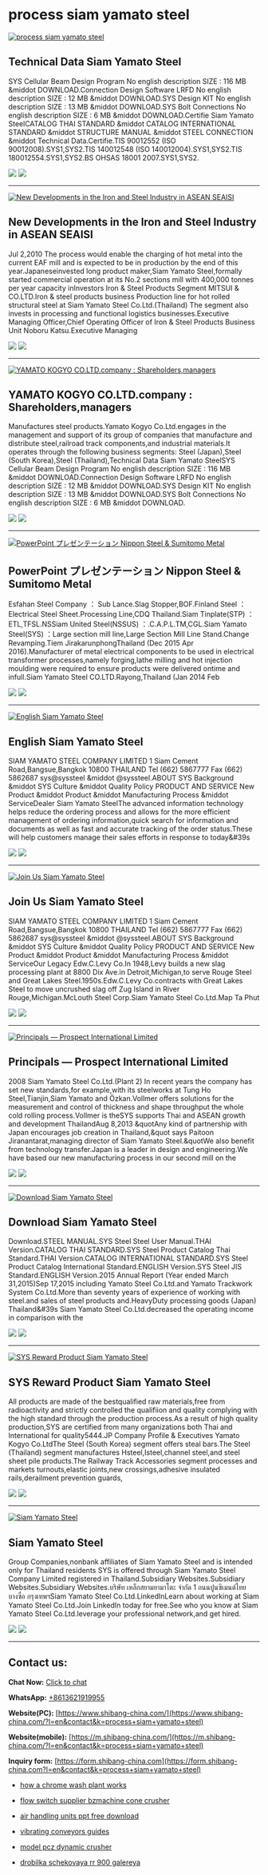 # process siam yamato steel

<a href="https://swt.shibang-china.com/?l=en&img&k=process+siam+yamato+steel" target="_blank">![process siam yamato steel](http://static.shibang-china.com/all-800x300/290.jpg)</a>

## Technical Data Siam Yamato Steel
SYS Cellular Beam Design Program No english description SIZE : 116 MB &middot DOWNLOAD.Connection Design Software LRFD No english description SIZE : 12 MB &middot DOWNLOAD.SYS Design KIT No english description SIZE : 13 MB &middot DOWNLOAD.SYS Bolt Connections No english description SIZE : 6 MB &middot DOWNLOAD.Certifie Siam Yamato SteelCATALOG THAI STANDARD &middot CATALOG INTERNATIONAL STANDARD &middot STRUCTURE MANUAL &middot STEEL CONNECTION &middot Technical Data.Certifie.TIS 90012552 (ISO 90012008).SYS1,SYS2.TIS 140012548 (ISO 140012004).SYS1,SYS2.TIS 180012554.SYS1,SYS2.BS OHSAS 18001 2007.SYS1,SYS2.


<a href="https://whatsapp.shibangsoft.com/WhatsApp.php" target="_blank" title="WhatsApp">![](http://static.shibang-china.com/icon/whatsapp.png)</a> <a href="https://swt.shibang-china.com/?l=en&icon&k=process+siam+yamato+steel" target="_blank">![](http://static.shibang-china.com/icon/chat-en.png)</a>

---

<a href="https://swt.shibang-china.com/?l=en&img&k=process+siam+yamato+steel" target="_blank">![New Developments in the Iron and Steel Industry in ASEAN SEAISI](http://static.shibang-china.com/all-800x300/449.jpg)</a>

## New Developments in the Iron and Steel Industry in ASEAN SEAISI
Jul 2,2010 The process would enable the charging of hot metal into the current EAF mill and is expected to be in production by the end of this year.Japaneseinvested long product maker,Siam Yamato Steel,formally started commercial operation at its No.2 sections mill with 400,000 tonnes per year capacity inInvestors Iron & Steel Products Segment MITSUI & CO.LTD.Iron & steel products business Production line for hot rolled structural steel at Siam Yamato Steel Co.Ltd.(Thailand) The segment also invests in processing and functional logistics businesses.Executive Managing Officer,Chief Operating Officer of Iron & Steel Products Business Unit Noboru Katsu.Executive Managing


<a href="https://whatsapp.shibangsoft.com/WhatsApp.php" target="_blank" title="WhatsApp">![](http://static.shibang-china.com/icon/whatsapp.png)</a> <a href="https://swt.shibang-china.com/?l=en&icon&k=process+siam+yamato+steel" target="_blank">![](http://static.shibang-china.com/icon/chat-en.png)</a>

---

<a href="https://swt.shibang-china.com/?l=en&img&k=process+siam+yamato+steel" target="_blank">![YAMATO KOGYO CO.LTD.company : Shareholders,managers](http://static.shibang-china.com/all-800x300/654.jpg)</a>

## YAMATO KOGYO CO.LTD.company : Shareholders,managers
Manufactures steel products.Yamato Kogyo Co.Ltd.engages in the management and support of its group of companies that manufacture and distribute steel,railroad track components,and industrial materials.It operates through the following business segments: Steel (Japan),Steel (South Korea),Steel (Thailand),Technical Data Siam Yamato SteelSYS Cellular Beam Design Program No english description SIZE : 116 MB &middot DOWNLOAD.Connection Design Software LRFD No english description SIZE : 12 MB &middot DOWNLOAD.SYS Design KIT No english description SIZE : 13 MB &middot DOWNLOAD.SYS Bolt Connections No english description SIZE : 6 MB &middot DOWNLOAD.


<a href="https://whatsapp.shibangsoft.com/WhatsApp.php" target="_blank" title="WhatsApp">![](http://static.shibang-china.com/icon/whatsapp.png)</a> <a href="https://swt.shibang-china.com/?l=en&icon&k=process+siam+yamato+steel" target="_blank">![](http://static.shibang-china.com/icon/chat-en.png)</a>

---

<a href="https://swt.shibang-china.com/?l=en&img&k=process+siam+yamato+steel" target="_blank">![PowerPoint プレゼンテーション Nippon Steel & Sumitomo Metal](http://static.shibang-china.com/all-800x300/461.jpg)</a>

## PowerPoint プレゼンテーション Nippon Steel & Sumitomo Metal
Esfahan Steel Company ： Sub Lance.Slag Stopper,BOF.Finland Steel ：Electrical Steel Sheet.Processing Line,CDQ Thailand.Siam Tinplate(STP) ： ETL,TFSL.NSSiam United Steel(NSSUS) ：.C.A.P.L.TM,CGL.Siam Yamato Steel(SYS) ：Large section mill line,Large Section Mill Line Stand.Change Revamping.Tiem JirakarunphongThailand (Dec 2015 Apr 2016).Manufacturer of metal electrical components to be used in electrical transformer processes,namely forging,lathe milling and hot injection moulding were required to ensure products were delivered ontime and infull.Siam Yamato Steel CO.LTD.Rayong,Thailand (Jan 2014 Feb


<a href="https://whatsapp.shibangsoft.com/WhatsApp.php" target="_blank" title="WhatsApp">![](http://static.shibang-china.com/icon/whatsapp.png)</a> <a href="https://swt.shibang-china.com/?l=en&icon&k=process+siam+yamato+steel" target="_blank">![](http://static.shibang-china.com/icon/chat-en.png)</a>

---

<a href="https://swt.shibang-china.com/?l=en&img&k=process+siam+yamato+steel" target="_blank">![English Siam Yamato Steel](http://static.shibang-china.com/all-800x300/1355.jpg)</a>

## English Siam Yamato Steel
SIAM YAMATO STEEL COMPANY LIMITED 1 Siam Cement Road,Bangsue,Bangkok 10800 THAILAND Tel (662) 5867777 Fax (662) 5862687 sys@syssteel &middot @syssteel.ABOUT SYS Background &middot SYS Culture &middot Quality Policy PRODUCT AND SERVICE New Product &middot Product &middot Manufacturing Process &middot ServiceDealer Siam Yamato SteelThe advanced information technology helps reduce the ordering process and allows for the more efficient management of ordering information,quick search for information and documents as well as fast and accurate tracking of the order status.These will help customers manage their sales efforts in response to today&#39s


<a href="https://whatsapp.shibangsoft.com/WhatsApp.php" target="_blank" title="WhatsApp">![](http://static.shibang-china.com/icon/whatsapp.png)</a> <a href="https://swt.shibang-china.com/?l=en&icon&k=process+siam+yamato+steel" target="_blank">![](http://static.shibang-china.com/icon/chat-en.png)</a>

---

<a href="https://swt.shibang-china.com/?l=en&img&k=process+siam+yamato+steel" target="_blank">![Join Us Siam Yamato Steel](http://static.shibang-china.com/all-800x300/90.jpg)</a>

## Join Us Siam Yamato Steel
SIAM YAMATO STEEL COMPANY LIMITED 1 Siam Cement Road,Bangsue,Bangkok 10800 THAILAND Tel (662) 5867777 Fax (662) 5862687 sys@syssteel &middot @syssteel.ABOUT SYS Background &middot SYS Culture &middot Quality Policy PRODUCT AND SERVICE New Product &middot Product &middot Manufacturing Process &middot ServiceOur Legacy Edw.C.Levy Co.In 1948,Levy builds a new slag processing plant at 8800 Dix Ave.in Detroit,Michigan,to serve Rouge Steel and Great Lakes Steel.1950s.Edw.C.Levy Co.contracts with Great Lakes Steel to move uncrushed slag off Zug Island in River Rouge,Michigan.McLouth Steel Corp.Siam Yamato Steel Co.Ltd.Map Ta Phut


<a href="https://whatsapp.shibangsoft.com/WhatsApp.php" target="_blank" title="WhatsApp">![](http://static.shibang-china.com/icon/whatsapp.png)</a> <a href="https://swt.shibang-china.com/?l=en&icon&k=process+siam+yamato+steel" target="_blank">![](http://static.shibang-china.com/icon/chat-en.png)</a>

---

<a href="https://swt.shibang-china.com/?l=en&img&k=process+siam+yamato+steel" target="_blank">![Principals — Prospect International Limited](http://static.shibang-china.com/all-800x300/1431.jpg)</a>

## Principals — Prospect International Limited
2008 Siam Yamato Steel Co.Ltd.(Plant 2) In recent years the company has set new standards,for example,with its steelworks at Tung Ho Steel,Tianjin,Siam Yamato and Özkan.Vollmer offers solutions for the measurement and control of thickness and shape throughput the whole cold rolling process.Vollmer is theSYS supports Thai and ASEAN growth and development ThailandAug 8,2013 &quotAny kind of partnership with Japan encourages job creation in Thailand,&quot says Paitoon Jiranantarat,managing director of Siam Yamato Steel.&quotWe also benefit from technology transfer.Japan is a leader in design and engineering.We have based our new manufacturing process in our second mill on the


<a href="https://whatsapp.shibangsoft.com/WhatsApp.php" target="_blank" title="WhatsApp">![](http://static.shibang-china.com/icon/whatsapp.png)</a> <a href="https://swt.shibang-china.com/?l=en&icon&k=process+siam+yamato+steel" target="_blank">![](http://static.shibang-china.com/icon/chat-en.png)</a>

---

<a href="https://swt.shibang-china.com/?l=en&img&k=process+siam+yamato+steel" target="_blank">![Download Siam Yamato Steel](http://static.shibang-china.com/all-800x300/1422.jpg)</a>

## Download Siam Yamato Steel
Download.STEEL MANUAL.SYS Steel Steel User Manual.THAI Version.CATALOG THAI STANDARD.SYS Steel Product Catalog Thai Standard.THAI Version.CATALOG INTERNATIONAL STANDARD.SYS Steel Product Catalog International Standard.ENGLISH Version.SYS Steel JIS Standard.ENGLISH Version.2015 Annual Report (Year ended March 31,2015)Sep 17,2015 including Yamato Steel Co.Ltd.and Yamato Trackwork System Co.Ltd.More than seventy years of experience of working with steel.and sales of steel products and.HeavyDuty processing goods (Japan) Thailand&#39s Siam Yamato Steel Co.Ltd.decreased the operating income in comparison with the


<a href="https://whatsapp.shibangsoft.com/WhatsApp.php" target="_blank" title="WhatsApp">![](http://static.shibang-china.com/icon/whatsapp.png)</a> <a href="https://swt.shibang-china.com/?l=en&icon&k=process+siam+yamato+steel" target="_blank">![](http://static.shibang-china.com/icon/chat-en.png)</a>

---

<a href="https://swt.shibang-china.com/?l=en&img&k=process+siam+yamato+steel" target="_blank">![SYS Reward Product Siam Yamato Steel](http://static.shibang-china.com/all-800x300/1393.jpg)</a>

## SYS Reward Product Siam Yamato Steel
All products are made of the bestqualified raw materials,free from radioactivity and strictly controlled the qualifiion and quality complying with the high standard through the production process.As a result of high quality production,SYS are certified from many organizations both Thai and International for quality5444.JP Company Profile & Executives Yamato Kogyo Co.LtdThe Steel (South Korea) segment offers steal bars.The Steel (Thailand) segment manufactures Hsteel,Isteel,channel steel,and steel sheet pile products.The Railway Track Accessories segment processes and markets turnouts,elastic joints,new crossings,adhesive insulated rails,derailment prevention guards,


<a href="https://whatsapp.shibangsoft.com/WhatsApp.php" target="_blank" title="WhatsApp">![](http://static.shibang-china.com/icon/whatsapp.png)</a> <a href="https://swt.shibang-china.com/?l=en&icon&k=process+siam+yamato+steel" target="_blank">![](http://static.shibang-china.com/icon/chat-en.png)</a>

---

<a href="https://swt.shibang-china.com/?l=en&img&k=process+siam+yamato+steel" target="_blank">![Siam Yamato Steel](http://static.shibang-china.com/all-800x300/389.jpg)</a>

## Siam Yamato Steel
Group Companies,nonbank affiliates of Siam Yamato Steel and is intended only for Thailand residents SYS is offered through Siam Yamato Steel Company Limited registered in Thailand.Subsidiary Websites.Subsidiary Websites.Subsidiary Websites.บริษัท เหล็กสยามยามาโตะ จํากัด 1 ถนนปูนซิเมนต์ไทย บางซื่อ กรุงเทพฯSiam Yamato Steel Co.Ltd.LinkedInLearn about working at Siam Yamato Steel Co.Ltd.Join LinkedIn today for free.See who you know at Siam Yamato Steel Co.Ltd.leverage your professional network,and get hired.


<a href="https://whatsapp.shibangsoft.com/WhatsApp.php" target="_blank" title="WhatsApp">![](http://static.shibang-china.com/icon/whatsapp.png)</a> <a href="https://swt.shibang-china.com/?l=en&icon&k=process+siam+yamato+steel" target="_blank">![](http://static.shibang-china.com/icon/chat-en.png)</a>

---
## Contact us:

**Chat Now:** [Click to chat](https://swt.shibang-china.com?l=en&contact&k=process+siam+yamato+steel)

**WhatsApp:**  [+8613621919955](https://whatsapp.shibangsoft.com/WhatsApp.php)

**Website(PC):** [https://www.shibang-china.com/](https://www.shibang-china.com/?l=en&contact&k=process+siam+yamato+steel)

**Website(mobile):** [https://m.shibang-china.com/](https://m.shibang-china.com/?l=en&contact&k=process+siam+yamato+steel)

**Inquiry form:** [https://form.shibang-china.com](https://form.shibang-china.com?l=en&contact&k=process+siam+yamato+steel)

* [how a chrome wash plant works](../111/how%20a%20chrome%20wash%20plant%20works.md)

* [flow switch supplier bzmachine cone crusher](../117/flow%20switch%20supplier%20bzmachine%20cone%20crusher.md)

* [air handling units ppt free download](../116/air%20handling%20units%20ppt%20free%20download.md)

* [vibrating conveyors guides](../118/vibrating%20conveyors%20guides.md)

* [model pcz dynamic crusher](../117/model%20pcz%20dynamic%20crusher.md)

* [drobilka schekovaya rr 900 galereya](../111/drobilka%20schekovaya%20rr%20900%20galereya.md)